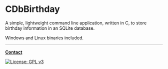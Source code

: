 # CDbBirthday

A simple, lightweight command line application, written in C, to store
birthday information in an SQLite database.

Windows and Linux binaries included.

---

**[Contact](mailto:lcs_it@proton.me)**

[![License: GPL v3](https://img.shields.io/badge/License-GPLv3-blue.svg)](https://www.gnu.org/licenses/gpl-3.0)
